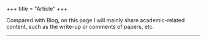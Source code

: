 +++
title = "Article"
+++

Compared with Blog, on this page I will mainly share academic-related content, such as the write-up or comments of papers, etc.

---


